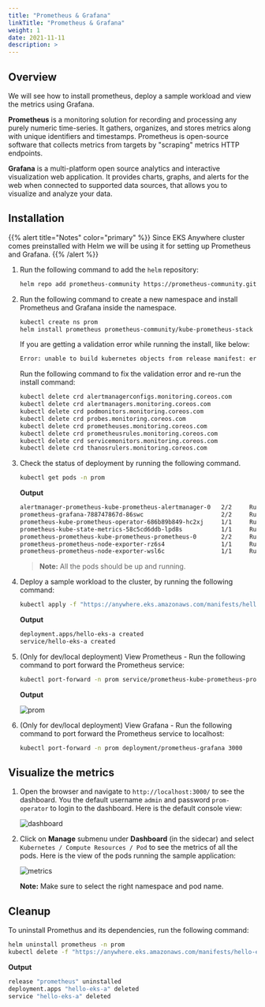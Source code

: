 ```yaml
---
title: "Prometheus & Grafana"
linkTitle: "Prometheus & Grafana"
weight: 1
date: 2021-11-11
description: >  
---
```


## Overview

We will see how to install prometheus, deploy a sample workload and view the metrics using Grafana.

**Prometheus** is a monitoring solution for recording and processing any purely numeric time-series. It gathers, organizes, and stores metrics along with unique identifiers and timestamps. Prometheus is open-source software that collects metrics from targets by "scraping" metrics HTTP endpoints.

**Grafana** is a multi-platform open source analytics and interactive visualization web application. It provides charts, graphs, and alerts for the web when connected to supported data sources, that allows you to visualize and analyze your data.

## Installation

{{% alert title="Notes" color="primary" %}}
Since EKS Anywhere cluster comes preinstalled with Helm we will be using it for setting up Prometheus and Grafana.
{{% /alert %}}

1. Run the following command to add the `helm` repository:

    ```bash
    helm repo add prometheus-community https://prometheus-community.github.io/helm-charts
    ```

2. Run the following command to create a new namespace and install Prometheus and Grafana inside the namespace.

    ```bash
    kubectl create ns prom
    helm install prometheus prometheus-community/kube-prometheus-stack -n prom
    ```

    If you are getting a validation error while running the install, like below:

    ```bash
    Error: unable to build kubernetes objects from release manifest: error validating "": error validating data: [ValidationError(Alertmanager.spec): unknown field "alertmanagerConfigNamespaceSelector" in com.coreos.monitoring.v1.Alertmanager.spec, ValidationError(Alertmanager.spec): unknown field "alertmanagerConfigSelector" in com.coreos.monitoring.v1.Alertmanager.spec]
    ```

    Run the following command to fix the validation error and re-run the install command:

    ```bash
    kubectl delete crd alertmanagerconfigs.monitoring.coreos.com
    kubectl delete crd alertmanagers.monitoring.coreos.com
    kubectl delete crd podmonitors.monitoring.coreos.com
    kubectl delete crd probes.monitoring.coreos.com
    kubectl delete crd prometheuses.monitoring.coreos.com
    kubectl delete crd prometheusrules.monitoring.coreos.com
    kubectl delete crd servicemonitors.monitoring.coreos.com
    kubectl delete crd thanosrulers.monitoring.coreos.com
    ```

3. Check the status of deployment by running the following command.

    ```bash
    kubectl get pods -n prom
    ```

    **Output**

    ```bash
    alertmanager-prometheus-kube-prometheus-alertmanager-0   2/2     Running   0          21s
    prometheus-grafana-788747867d-86swc                      2/2     Running   0          24s
    prometheus-kube-prometheus-operator-686b89b849-hc2xj     1/1     Running   0          24s
    prometheus-kube-state-metrics-58c5cd6ddb-lpd8s           1/1     Running   0          24s
    prometheus-prometheus-kube-prometheus-prometheus-0       2/2     Running   0          21s
    prometheus-prometheus-node-exporter-rz6s4                1/1     Running   0          24s
    prometheus-prometheus-node-exporter-wsl6c                1/1     Running   0          24s
    ```

    > **Note:** All the pods should be up and running.

4. Deploy a sample workload to the cluster, by running the following command:

    ```bash
    kubectl apply -f "https://anywhere.eks.amazonaws.com/manifests/hello-eks-a.yaml"
    ```

    **Output**

    ```bash
    deployment.apps/hello-eks-a created
    service/hello-eks-a created
    ```

5. (Only for dev/local deployment) View Prometheus - Run the following command to port forward the Prometheus service:

    ```bash
    kubectl port-forward -n prom service/prometheus-kube-prometheus-prometheus 9090
    ```

    **Output**

    ![prom](../images/prom.png)

6. (Only for dev/local deployment) View Grafana - Run the following command to port forward the Prometheus service to localhost:

    ```bash
    kubectl port-forward -n prom deployment/prometheus-grafana 3000
    ```

## Visualize the metrics

1. Open the browser and navigate to `http://localhost:3000/` to see the dashboard. You the default username `admin` and password `prom-operator` to login to the dashboard. Here is the default console view:

    ![dashboard](../images/dashboard.png)

2. Click on **Manage** submenu under **Dashboard** (in the sidecar) and select `Kubernetes / Compute Resources / Pod` to see the metrics of all the pods. Here is the view of the pods running the sample application:

    ![metrics](../images/metrics.png)

    **Note:** Make sure to select the right namespace and pod name.

## Cleanup

To uninstall Promethus and its dependencies, run the following command:

```bash
helm uninstall prometheus -n prom
kubectl delete -f "https://anywhere.eks.amazonaws.com/manifests/hello-eks-a.yaml"
```

**Output**

```bash
release "prometheus" uninstalled
deployment.apps "hello-eks-a" deleted
service "hello-eks-a" deleted
```
